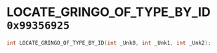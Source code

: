 # LOCATE_GRINGO_OF_TYPE_BY_ID `0x99356925`

```cpp
int LOCATE_GRINGO_OF_TYPE_BY_ID(int _Unk0, int _Unk1, int _Unk2);
```
